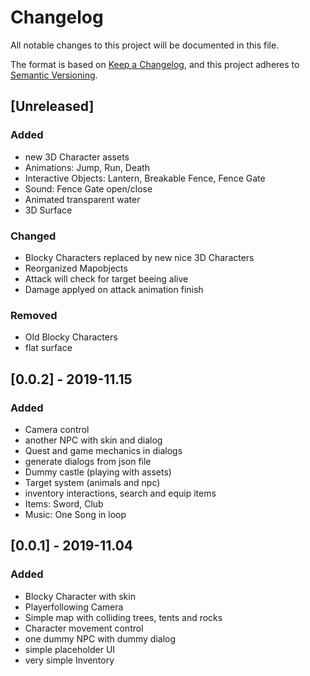 # Changelog
All notable changes to this project will be documented in this file.

The format is based on [Keep a Changelog](https://keepachangelog.com/en/1.0.0/),
and this project adheres to [Semantic Versioning](https://semver.org/spec/v2.0.0.html).

## [Unreleased]
### Added
- new 3D Character assets
- Animations: Jump, Run, Death
- Interactive Objects: Lantern, Breakable Fence, Fence Gate
- Sound: Fence Gate open/close
- Animated transparent water
- 3D Surface

### Changed
- Blocky Characters replaced by new nice 3D Characters
- Reorganized Mapobjects
- Attack will check for target beeing alive
- Damage applyed on attack animation finish

### Removed
- Old Blocky Characters
- flat surface

## [0.0.2] - 2019-11.15
### Added
- Camera control
- another NPC with skin and dialog
- Quest and game mechanics in dialogs
- generate dialogs from json file
- Dummy castle (playing with assets)
- Target system (animals and npc)
- inventory interactions, search and equip items
- Items: Sword, Club
- Music: One Song in loop



## [0.0.1] - 2019-11.04
### Added
- Blocky Character with skin
- Playerfollowing Camera
- Simple map with colliding trees, tents and rocks
- Character movement control
- one dummy NPC with dummy dialog
- simple placeholder UI
- very simple Inventory
